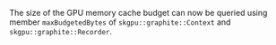 The size of the GPU memory cache budget can now be queried using member `maxBudgetedBytes` of `skgpu::graphite::Context` and `skgpu::graphite::Recorder`.